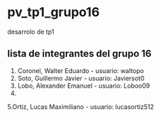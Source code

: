 # pv_tp1_grupo16
desarrolo de tp1

## lista de integrantes del grupo 16

1. Coronel, Walter Eduardo - usuario: waltopo
2. Soto, Guillermo Javier - usuario: Javiersot0
3. Lobo, Alexander Emanuel - usuario: Loboo09
4.
5.Ortiz, Lucas Maximiliano - usuario: lucasortiz512
